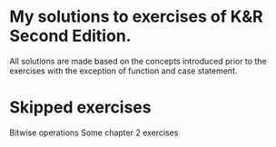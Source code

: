 # My solutions to exercises of K&R Second Edition.

All solutions are made based on the concepts introduced
prior to the exercises with the exception of function
and case statement.

# Skipped exercises
Bitwise operations
Some chapter 2 exercises
